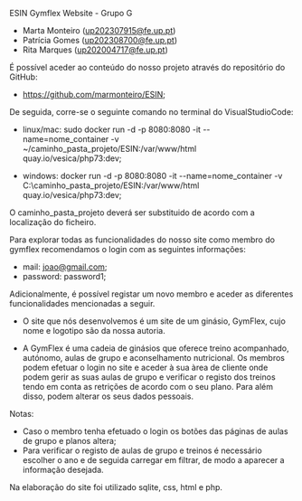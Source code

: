ESIN
Gymflex Website - Grupo G

- Marta Monteiro (up202307915@fe.up.pt)
- Patrícia Gomes (up202308700@fe.up.pt)
- Rita Marques (up202004717@fe.up.pt)

É possível aceder ao conteúdo do nosso projeto através do repositório do GitHub: 
- https://github.com/marmonteiro/ESIN;

De seguida, corre-se o seguinte comando no terminal do VisualStudioCode:

- linux/mac: sudo docker run -d -p 8080:8080 -it --name=nome_container -v ~/caminho_pasta_projeto/ESIN:/var/www/html quay.io/vesica/php73:dev;

- windows: docker run -d -p 8080:8080 -it --name=nome_container -v C:\caminho_pasta_projeto/ESIN:/var/www/html quay.io/vesica/php73:dev;

O caminho_pasta_projeto deverá ser substituido de acordo com a localização do ficheiro.


Para explorar todas as funcionalidades do nosso site como membro do gymflex recomendamos o login com as seguintes informações:
- mail: joao@gmail.com;
- password: password1;

Adicionalmente, é possível registar um novo membro e aceder as diferentes funcionalidades mencionadas a seguir.

- O site que nós desenvolvemos é um site de um ginásio, GymFlex, cujo nome e logotipo são da nossa autoria. 

- A GymFlex é uma cadeia de ginásios que oferece treino acompanhado, autónomo, aulas de grupo e aconselhamento nutricional. Os membros podem efetuar o login no site e aceder à sua àrea de cliente onde podem gerir as suas aulas de grupo e verificar o registo dos treinos tendo em conta as retrições de acordo com o seu plano. Para além disso, podem alterar os seus dados pessoais.

Notas:
- Caso o membro tenha efetuado o login os botões das páginas de aulas de grupo e planos altera;
- Para verificar o registo de aulas de grupo e treinos é necessário escolher o ano e de seguida carregar em filtrar, de modo a aparecer a informação desejada.


Na elaboração do site foi utilizado sqlite, css, html e php.



